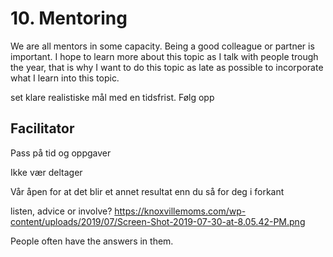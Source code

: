 # 10. Mentoring
We are all mentors in some capacity. Being a good colleague or partner is important. I hope to learn more about this topic as I talk with people trough the year, that is why I want to do this topic as late as possible to incorporate what I learn into this topic.

set klare realistiske mål med en tidsfrist. Følg opp



## Facilitator
Pass på tid og oppgaver

Ikke vær deltager

Vår åpen for at det blir et annet resultat enn du så for deg i forkant


listen, advice or involve? https://knoxvillemoms.com/wp-content/uploads/2019/07/Screen-Shot-2019-07-30-at-8.05.42-PM.png

People often have the answers in them.